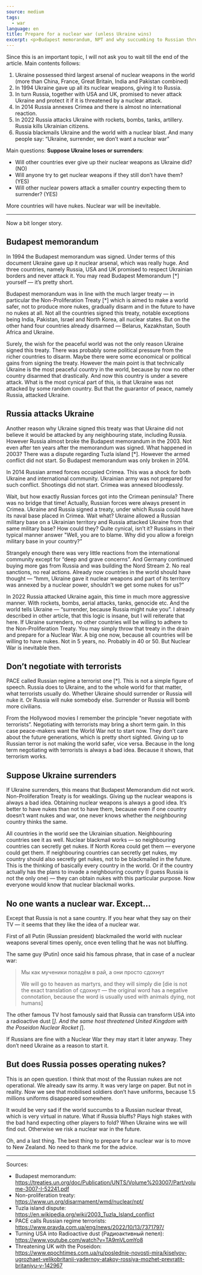 ```yaml
---
source: medium
tags:
  - war
language: en
title: Prepare for a nuclear war (unless Ukraine wins)
excerpt: <p>Budapest memorandum, NPT and why succumbing to Russian threats makes Nuclear War inevitable</p>
---
```


Since this is an important topic, I will not ask you to wait till the end of the article.
Main contents follows:

1. Ukraine possessed third largest arsenal of nuclear weapons in the world (more than China, France, Great Britain, India and Pakistan combined)
2. In 1994 Ukraine gave up all its nuclear weapons, giving it to Russia.
3. In turn Russia, together with USA and UK, promised to never attack Ukraine and protect it if it is threatened by a nuclear attack.
4. In 2014 Russia annexes Crimea and there is almost no international reaction.
5. In 2022 Russia attacks Ukraine with rockets, bombs, tanks, artillery. 
Russia kills Ukrainian citizens.
6. Russia blackmails Ukraine and the world with a nuclear blast.
And many people say: “Ukraine, surrender, we don’t want a nuclear war”

Main questions: **Suppose Ukraine loses or surrenders**:

 - Will other countries ever give up their nuclear weapons as Ukraine did? (NO)
 - Will anyone try to get nuclear weapons if they still don’t have them? (YES)
 - Will other nuclear powers attack a smaller country expecting them to surrender? (YES)
 
More countries will have nukes.
Nuclear war will be inevitable.

--- 

Now a bit longer story.

## Budapest memorandum

In 1994 the Budapest memorandum was signed.
Under terms of this document Ukraine gave up it nuclear arsenal, which was really huge.
And three countries, namely Russia, USA and UK promised to respect Ukrainian borders and never attack it.
You may read Budapest Memorandum [*] yourself — it’s pretty short.

Budapest memorandum was in line with the much larger treaty — in particular the Non-Proliferation Treaty [*] which is aimed to make a world safer, not to produce more nukes, gradually disarm and in the future to have no nukes at all.
Not all the countries signed this treaty, notable exceptions being India, Pakistan, Israel and North Korea, all nuclear states.
But on the other hand four countries already disarmed — Belarus, Kazakhstan, South Africa and Ukraine.

Surely, the wish for the peaceful world was not the only reason Ukraine signed this treaty.
There was probably some political pressure from the richer countries to disarm.
Maybe there were some economical or political gains from signing the treaty.
However the main point is that technically Ukraine is the most peaceful country in the world, because by now no other country disarmed that drastically.
And now this country is under a severe attack.
What is the most cynical part of this, is that Ukraine was not attacked by some random country.
But that the guarantor of peace, namely Russia, attacked Ukraine.

## Russia attacks Ukraine

Another reason why Ukraine signed this treaty was that Ukraine did not believe it would be attacked by any neighbouring state, including Russia.
However Russia almost broke the Budapest memorandum in the 2003.
Not even after ten years after the memorandum was signed.
What happened in 2003?
There was a dispute regarding Tuzla island [*].
However the armed conflict did not start.
So Budapest memorandum was only broken in 2014.

In 2014 Russian armed forces occupied Crimea.
This was a shock for both Ukraine and international community.
Ukrainian army was not prepared for such conflict.
Shootings did not start.
Crimea was annexed bloodlessly.

Wait, but how exactly Russian forces got into the Crimean peninsula?
There was no bridge that time! 
Actually, Russian forces were always present in Crimea.
Ukraine and Russia signed a treaty, under which Russia could have its naval base placed in Crimea.
Wait what?
Ukraine allowed a Russian military base on a Ukrainian territory and Russia attacked Ukraine from that same military base?
How could they?
Quite cynical, isn’t it?
Russians in their typical manner answer "Well, you are to blame.
Why did you allow a foreign military base in your country?”

Strangely enough there was very little reactions from the international community except for “deep and grave concerns”.
And Germany continued buying more gas from Russia and was building the Nord Stream 2.
No real sanctions, no real actions.
Already now countries in the world should have thought — “hmm, Ukraine gave it nuclear weapons and part of its territory was annexed by a nuclear power, shouldn’t we get some nukes for us?”

In 2022 Russia attacked Ukraine again, this time in much more aggressive manner.
With rockets, bombs, aerial attacks, tanks, genocide etc.
And the world tells Ukraine — “surrender, because Russia might nuke you”.
I already described in other article, that this logic is insane, but I will reiterate that here.
If Ukraine surrenders, no other countries will be willing to adhere to the Non-Proliferation Treaty.
You may simply throw that treaty in the drain and prepare for a Nuclear War.
A big one now, because all countries will be willing to have nukes.
Not in 5 years, no.
Probably in 40 or 50.
But Nuclear War is inevitable then.

## Don’t negotiate with terrorists

PACE called Russian regime a terrorist one [*].
This is not a simple figure of speech.
Russia does to Ukraine, and to the whole world for that matter, what terrorists usually do.
Whether Ukraine should surrender or Russia will nuke it.
Or Russia will nuke somebody else.
Surrender or Russia will bomb more civilians.

From the Hollywood movies I remember the principle “never negotiate with terrorists”.
Negotiating with terrorists may bring a short term gain.
In this case peace-makers want the World War not to start now.
They don’t care about the future generations, which is pretty short sighted.
Giving up to Russian terror is not making the world safer, vice versa.
Because in the long term negotiating with terrorists is always a bad idea.
Because it shows, that terrorism works.

## Suppose Ukraine surrenders

If Ukraine surrenders, this means that Budapest Memorandum did not work.
Non-Proliferation Treaty is for weaklings.
Giving up the nuclear weapons is always a bad idea.
Obtaining nuclear weapons is always a good idea.
It’s better to have nukes than not to have them, because even if one country doesn’t want nukes and war, one never knows whether the _neighbouring_ country thinks the same.

All countries in the world see the Ukrainian situation.
Neighbouring countries see it as well.
Nuclear blackmail works — so neighbouring countries can secretly get nukes.
If North Korea could get them — everyone could get them.
If neighbouring countries can secretly get nukes, my country should also secretly get nukes, not to be blackmailed in the future.
This is the thinking of basically every country in the world.
Or if the country actually has the plans to invade a neighbouring country (I guess Russia is not the only one) — they can obtain nukes with this particular purpose.
Now everyone would know that nuclear blackmail works.

## No one wants a nuclear war. Except…

Except that Russia is not a sane country.
If you hear what they say on their TV — it seems that they like the idea of a nuclear war.

First of all Putin (Russian president) blackmailed the world with nuclear weapons several times openly, once even telling that he was not bluffing.

The same guy (Putin) once said his famous phrase, that in case of a nuclear war:

> Мы как мученики попадём в рай, а они просто сдохнут
> 
> We will go to heaven as martyrs, and they will simply die [die is not the exact translation of сдохнут — the original word has a negative connotation, because the word is usually used with animals dying, not humans]

The other famous TV host famously said that Russia can transform USA into a radioactive dust [*].
And the same host threatened United Kingdom with the Poseidon Nuclear Rocket [*].

If Russians are fine with a Nuclear War they may start it later anyway.
They don’t need Ukraine as a reason to start it.

## But does Russia posses operating nukes?

This is an open question.
I think that most of the Russian nukes are not operational.
We already saw its army.
It was very large on paper.
But not in reality.
Now we see that mobilised soldiers don’t have uniforms, because 1.5 millions uniforms disappeared somewhere.

It would be very sad if the world succumbs to a Russian nuclear threat, which is very virtual in nature.
What if Russia bluffs?
Plays high stakes with the bad hand expecting other players to fold?
When Ukraine wins we will find out.
Otherwise we risk a nuclear war in the future.

Oh, and a last thing.
The best thing to prepare for a nuclear war is to move to New Zealand.
No need to thank me for the advice.

---

Sources:

 - Budapest memorandum: https://treaties.un.org/doc/Publication/UNTS/Volume%203007/Part/volume-3007-I-52241.pdf
 - Non-proliferation treaty: https://www.un.org/disarmament/wmd/nuclear/npt/
 - Tuzla island dispute: https://en.wikipedia.org/wiki/2003_Tuzla_Island_conflict
 - PACE calls Russian regime terrorists: https://www.pravda.com.ua/eng/news/2022/10/13/7371797/
 - Turning USA into Radioactive dust (Радиоактивный пепел): https://www.youtube.com/watch?v=TA9mVLomYo8
 - Threatening UK with the Poseidon: https://www.epochtimes.com.ua/ru/poslednie-novosti-mira/kiselyov-ugrozhaet-velikobritanii-yadernoy-atakoy-rossiya-mozhet-prevratit-britaniyu-v-142967